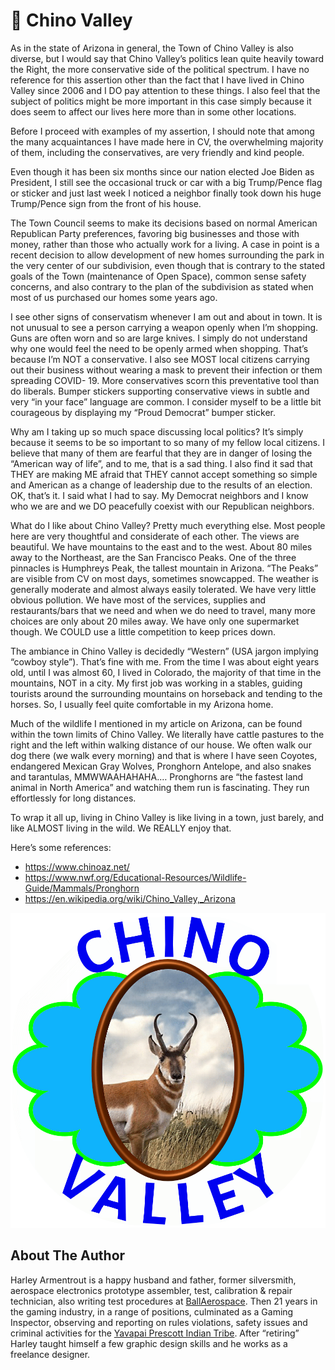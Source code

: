 # 🏡 Chino Valley

As in the state of Arizona in general, the Town of Chino Valley is also diverse,
but I would say that Chino Valley’s politics lean quite heavily toward the
Right, the more conservative side of the political spectrum. I have no reference
for this assertion other than the fact that I have lived in Chino Valley since
2006 and I DO pay attention to these things. I also feel that the subject of
politics might be more important in this case simply because it does seem to
affect our lives here more than in some other locations.

Before I proceed with examples of my assertion, I should note that among the
many acquaintances I have made here in CV, the overwhelming majority of them,
including the conservatives, are very friendly and kind people.

Even though it has been six months since our nation elected Joe Biden as
President, I still see the occasional truck or car with a big Trump/Pence flag
or sticker and just last week I noticed a neighbor finally took down his huge
Trump/Pence sign from the front of his house.

The Town Council seems to make its decisions based on normal American Republican
Party preferences, favoring big businesses and those with money, rather than
those who actually work for a living. A case in point is a recent decision to
allow development of new homes surrounding the park in the very center of our
subdivision, even though that is contrary to the stated goals of the Town
(maintenance of Open Space), common sense safety concerns, and also contrary to
the plan of the subdivision as stated when most of us purchased our homes some
years ago.

I see other signs of conservatism whenever I am out and about in town. It is not
unusual to see a person carrying a weapon openly when I’m shopping. Guns are
often worn and so are large knives. I simply do not understand why one would
feel the need to be openly armed when shopping. That’s because I’m NOT a
conservative. I also see MOST local citizens carrying out their business without
wearing a mask to prevent their infection or them spreading COVID- 19. More
conservatives scorn this preventative tool than do liberals. Bumper stickers
supporting conservative views in subtle and very “in your face” language are
common. I consider myself to be a little bit courageous by displaying my “Proud
Democrat” bumper sticker.

Why am I taking up so much space discussing local politics? It’s simply because
it seems to be so important to so many of my fellow local citizens. I believe
that many of them are fearful that they are in danger of losing the “American
way of life”, and to me, that is a sad thing. I also find it sad that THEY are
making ME afraid that THEY cannot accept something so simple and American as a
change of leadership due to the results of an election. OK, that’s it. I said
what I had to say. My Democrat neighbors and I know who we are and we DO
peacefully coexist with our Republican neighbors.

What do I like about Chino Valley? Pretty much everything else. Most people here
are very thoughtful and considerate of each other. The views are beautiful. We
have mountains to the east and to the west. About 80 miles away to the
Northeast, are the San Francisco Peaks. One of the three pinnacles is Humphreys
Peak, the tallest mountain in Arizona. “The Peaks” are visible from CV on most
days, sometimes snowcapped. The weather is generally moderate and almost always
easily tolerated. We have very little obvious pollution. We have most of the
services, supplies and restaurants/bars that we need and when we do need to
travel, many more choices are only about 20 miles away. We have only one
supermarket though. We COULD use a little competition to keep prices down.

The ambiance in Chino Valley is decidedly “Western” (USA jargon implying “cowboy
style”). That’s fine with me. From the time I was about eight years old, until I
was almost 60, I lived in Colorado, the majority of that time in the mountains,
NOT in a city. My first job was working in a stables, guiding tourists around
the surrounding mountains on horseback and tending to the horses. So, I usually
feel quite comfortable in my Arizona home.

Much of the wildlife I mentioned in my article on Arizona, can be found within
the town limits of Chino Valley. We literally have cattle pastures to the right
and the left within walking distance of our house. We often walk our dog there
(we walk every morning) and that is where I have seen Coyotes, endangered
Mexican Gray Wolves, Pronghorn Antelope, and also snakes and tarantulas,
MMWWAAHAHAHA.… Pronghorns are “the fastest land animal in North America” and
watching them run is fascinating. They run effortlessly for long distances.

To wrap it all up, living in Chino Valley is like living in a town, just barely,
and like ALMOST living in the wild. We REALLY enjoy that.

Here’s some references:

- <https://www.chinoaz.net/>
- <https://www.nwf.org/Educational-Resources/Wildlife-Guide/Mammals/Pronghorn>
- <https://en.wikipedia.org/wiki/Chino_Valley,_Arizona>

![Chino Valley Logo](_static/images/Chino_Valley_Logo0.png)

## About The Author

Harley Armentrout is a happy husband and father, former silversmith, aerospace
electronics prototype assembler, test, calibration & repair technician, also
writing test procedures at [BallAerospace](https://www.ball.com/aerospace). Then
21 years in the gaming industry, in a range of positions, culminated as a Gaming
Inspector, observing and reporting on rules violations, safety issues and
criminal activities for the
[Yavapai Prescott Indian Tribe](https://buckyscasino.com/). After “retiring”
Harley taught himself a few graphic design skills and he works as a freelance
designer.
